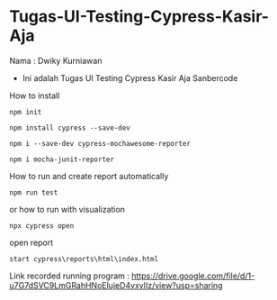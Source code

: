 # Tugas-UI-Testing-Cypress-Kasir-Aja
Nama : Dwiky Kurniawan
- Ini adalah Tugas UI Testing Cypress Kasir Aja Sanbercode

How to install
```
npm init
```
```
npm install cypress --save-dev
```
```
npm i --save-dev cypress-mochawesome-reporter
```
```
npm i mocha-junit-reporter
```

How to run and create report automatically
```
npm run test
```

or how to run with visualization
```
npx cypress open
```

open report
```
start cypress\reports\html\index.html
```

Link recorded running program : https://drive.google.com/file/d/1-u7G7dSVC9LmGRahHNoElujeD4vxylIz/view?usp=sharing
